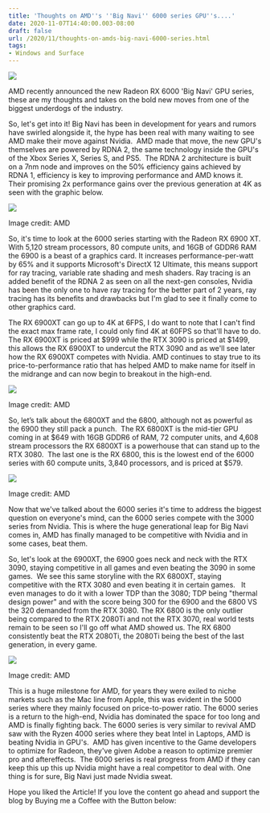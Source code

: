 ```yaml
---
title: 'Thoughts on AMD''s ''Big Navi'' 6000 series GPU''s....'
date: 2020-11-07T14:40:00.003-08:00
draft: false
url: /2020/11/thoughts-on-amds-big-navi-6000-series.html
tags: 
- Windows and Surface
---
```


[![](https://1.bp.blogspot.com/-OIT3_uSOw0U/X6WyxzwXQCI/AAAAAAAALKg/L7_JE6udLDU2LSjnGUJnJ4dQRj4NftY6QCNcBGAsYHQ/s320/AMD-Radeon-RX-6000-Series-Graphics-Card_Big-Navi-scaled.jpg)](https://1.bp.blogspot.com/-OIT3_uSOw0U/X6WyxzwXQCI/AAAAAAAALKg/L7_JE6udLDU2LSjnGUJnJ4dQRj4NftY6QCNcBGAsYHQ/s2048/AMD-Radeon-RX-6000-Series-Graphics-Card_Big-Navi-scaled.jpg)

  

AMD recently announced the new Radeon RX 6000 'Big Navi' GPU series, these are my thoughts and takes on the bold new moves from one of the biggest underdogs of the industry.

  

So, let's get into it! Big Navi has been in development for years and rumors have swirled alongside it, the hype has been real with many waiting to see AMD make their move against Nvidia.  AMD made that move, the new GPU's themselves are powered by RDNA 2, the same technology inside the GPU's of the Xbox Series X, Series S, and PS5.  The RDNA 2 architecture is built on a 7nm node and improves on the 50% efficiency gains achieved by RDNA 1, efficiency is key to improving performance and AMD knows it.  Their promising 2x performance gains over the previous generation at 4K as seen with the graphic below.

[![](https://lh3.googleusercontent.com/-KppthCJca0M/X6XaEr8MzHI/AAAAAAAALKs/qmMkqw5jPSI_wGVLyRdsavSKhrlB691vgCNcBGAsYHQ/w640-h360/image.png)](https://lh3.googleusercontent.com/-KppthCJca0M/X6XaEr8MzHI/AAAAAAAALKs/qmMkqw5jPSI_wGVLyRdsavSKhrlB691vgCNcBGAsYHQ/image.png)

Image credit: AMD

  

So, it's time to look at the 6000 series starting with the Radeon RX 6900 XT. With 5,120 stream processors, 80 compute units, and 16GB of GDDR6 RAM the 6900 is a beast of a graphics card. It increases performance-per-watt by 65% and it supports Microsoft's DirectX 12 Ultimate, this means support for ray tracing, variable rate shading and mesh shaders. Ray tracing is an added benefit of the RDNA 2 as seen on all the next-gen consoles, Nvidia has been the only one to have ray tracing for the better part of 2 years, ray tracing has its benefits and drawbacks but I'm glad to see it finally come to other graphics card.  

The RX 6900XT can go up to 4K at 6FPS, I do want to note that I can't find the exact max frame rate, I could only find 4K at 60FPS so that'll have to do. The RX 6900XT is priced at $999 while the RTX 3090 is priced at $1499, this allows the RX 6900XT to undercut the RTX 3090 and as we'll see later how the RX 6900XT competes with Nvidia. AMD continues to stay true to its price-to-performance ratio that has helped AMD to make name for itself in the midrange and can now begin to breakout in the high-end.

[![](https://lh3.googleusercontent.com/-EekXbocc5CU/X6XyDOjnAII/AAAAAAAALLA/G4FwAYkLvu0ClDuchMQqFtWcMH2d09DggCNcBGAsYHQ/w640-h360/image.png)](https://lh3.googleusercontent.com/-EekXbocc5CU/X6XyDOjnAII/AAAAAAAALLA/G4FwAYkLvu0ClDuchMQqFtWcMH2d09DggCNcBGAsYHQ/image.png)

Image credit: AMD

  

So, let’s talk about the 6800XT and the 6800, although not as powerful as the 6900 they still pack a punch.  The RX 6800XT is the mid-tier GPU coming in at $649 with 16GB GDDR6 of RAM, 72 computer units, and 4,608 stream processors the RX 6800XT is a powerhouse that can stand up to the RTX 3080.  The last one is the RX 6800, this is the lowest end of the 6000 series with 60 compute units, 3,840 processors, and is priced at $579.

  

[![](https://lh3.googleusercontent.com/-67I6kSCw8Ls/X6cYP3MmqwI/AAAAAAAALL0/Xxyf8qMJlDI3mR8zd2xrf8YDt68Ro8cGQCNcBGAsYHQ/w640-h360/image.png)](https://lh3.googleusercontent.com/-67I6kSCw8Ls/X6cYP3MmqwI/AAAAAAAALL0/Xxyf8qMJlDI3mR8zd2xrf8YDt68Ro8cGQCNcBGAsYHQ/image.png)

Image credit: AMD

  

Now that we've talked about the 6000 series it's time to address the biggest question on everyone's mind, can the 6000 series compete with the 3000 series from Nvidia. This is where the huge generational leap for Big Navi comes in, AMD has finally managed to be competitive with Nvidia and in some cases, beat them. 

So, let's look at the 6900XT, the 6900 goes neck and neck with the RTX 3090, staying competitive in all games and even beating the 3090 in some games.  We see this same storyline with the RX 6800XT, staying competitive with the RTX 3080 and even beating it in certain games.   It even manages to do it with a lower TDP than the 3080; TDP being "thermal design power" and with the score being 300 for the 6900 and the 6800 VS the 320 demanded from the RTX 3080. The RX 6800 is the only outlier being compared to the RTX 2080Ti and not the RTX 3070, real world tests remain to be seen so I'll go off what AMD showed us. The RX 6800 consistently beat the RTX 2080Ti, the 2080Ti being the best of the last generation, in every game.

  

[![](https://lh3.googleusercontent.com/-W6iIemkQW2Q/X6ceE46mKtI/AAAAAAAALMI/nKiyLp9hqdUcVfBEFn492yukkcGjNekFQCNcBGAsYHQ/image.png)](https://lh3.googleusercontent.com/-W6iIemkQW2Q/X6ceE46mKtI/AAAAAAAALMI/nKiyLp9hqdUcVfBEFn492yukkcGjNekFQCNcBGAsYHQ/image.png)

Image credit: AMD

  

This is a huge milestone for AMD, for years they were exiled to niche markets such as the Mac line from Apple, this was evident in the 5000 series where they mainly focused on price-to-power ratio. The 6000 series is a return to the high-end, Nvidia has dominated the space for too long and AMD is finally fighting back. The 6000 series is very similar to revival AMD saw with the Ryzen 4000 series where they beat Intel in Laptops, AMD is beating Nvidia in GPU's.  AMD has given incentive to the Game developers to optimize for Radeon, they've given Adobe a reason to optimize premier pro and aftereffects.  The 6000 series is real progress from AMD if they can keep this up this up Nvidia might have a real competitor to deal with. One thing is for sure, Big Navi just made Nvidia sweat.

Hope you liked the Article! If you love the content go ahead and support the blog by Buying me a Coffee with the Button below: